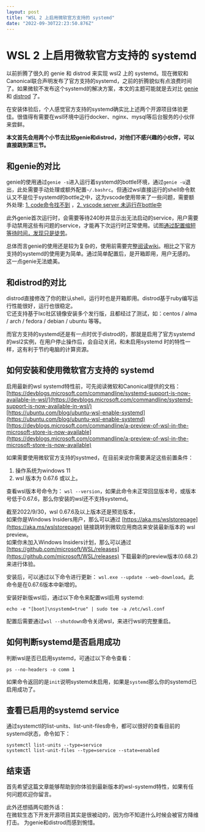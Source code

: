 ```yaml
---
layout: post
title: "WSL 2 上启用微软官方支持的 systemd"
date: "2022-09-30T22:23:50.876Z"
---
```

WSL 2 上启用微软官方支持的 systemd
========================

以前折腾了很久的 genie 和 distrod 来实现 wsl2 上的 systemd。现在微软和Canonical联合声明发布了官方支持的systemd，之前的折腾貌似有点浪费时间了。如果微软不发布这个systemd的解决方案，本文的主题可能就是去对比 [genie](https://github.com/arkane-systems/genie) 和 [distrod](https://github.com/nullpo-head/wsl-distrod) 了。

在安装体验后，个人感觉官方支持的systemd确实比上述两个开源项目体验更佳。很值得有需要在wsl环境中运行docker、nginx、mysql等后台服务的小伙伴来尝鲜。

**本文首先会用两个小节去比较genie和distrod，对他们不感兴趣的小伙伴，可以直接跳到第三节。**

和genie的对比
---------

genie的使用通过`genie -s`进入运行着systemd的bottle环境，通过`genie -u`退出，此处需要手动处理或额外配置`~/.bashrc`。但通过wsl直接运行的shell命令默认又不是位于systemd的bottle之中，这为vscode使用带来了一些问题，需要额外处理: [1\. code命令找不到](https://github.com/arkane-systems/genie/wiki/Command-%22code%22-not-found-for-VScode-remote-in-bottle%3F-Here%27s-a-solution) ，[2\. vscode server 未运行在bottle中](https://github.com/arkane-systems/genie/wiki/Running-VS-Code-server-for-WSL-inside-genie-bottle)

此外genie首次运行时，会需要等待240秒并显示出无法启动的service，用户需要手动禁用这些有问题的service，才能再下次运行时正常使用。试图[通过配置缩短等待时间，发现只是徒劳](https://github.com/arkane-systems/genie/issues/297)。

总体而言genie的使用还是较为复杂的，使用前需要完整[阅读wiki](https://github.com/arkane-systems/genie/wiki)。相比之下官方支持的systemd的使用更为简单。通过简单配置后，是开箱即用，用户无感的。这一点genie无法媲美。

和distrod的对比
-----------

distrod直接修改了你的默认shell，运行时也是开箱即用。distrod基于ruby编写运行性能很好，运行也很稳定。  
它还支持基于lxc社区镜像安装多个发行版，且都经过了测试，如：centos / alma / arch / fedora / debian / ubuntu 等等。

而官方支持的systemd还是有一点时优于distrod的，那就是启用了官方systemd的wsl2实例，在用户停止操作后，会自动关闭，和未启用systemd 时的特性一样，这有利于节约电脑的计算资源。

如何安装和使用微软官方支持的 systemd
----------------------

启用最新的wsl systemd特性前，可先阅读微软和Canonical提供的文档：  
[https://devblogs.microsoft.com/commandline/systemd-support-is-now-available-in-wsl/](https://devblogs.microsoft.com/commandline/systemd-support-is-now-available-in-wsl/)  
[https://ubuntu.com/blog/ubuntu-wsl-enable-systemd](https://ubuntu.com/blog/ubuntu-wsl-enable-systemd)  
[https://devblogs.microsoft.com/commandline/a-preview-of-wsl-in-the-microsoft-store-is-now-available](https://devblogs.microsoft.com/commandline/a-preview-of-wsl-in-the-microsoft-store-is-now-available)

如果需要使用微软官方支持的systmed，在目前来说你需要满足这些前置条件：

1.  操作系统为windows 11
2.  wsl 版本为 0.67.6 或以上。

查看wsl版本号命令为： `wsl --version`，如果此命令未正常回显版本号，或版本号低于0.67.6，那么你安装的wsl还不支持systemd。

截至2022/9/30，wsl 0.67.6及以上版本还是预览版本，  
如果你是Windows Insiders用户，那么可以通过 [https://aka.ms/wslstorepage](https://aka.ms/wslstorepage) 链接跳转到微软应用商店来安装最新版本的 wsl preview。  
如果你未加入Windows Insiders计划，那么可以通过 [https://github.com/microsoft/WSL/releases](https://github.com/microsoft/WSL/releases) 下载最新的preview版本(0.68.2)来进行体验。

安装后，可以通过以下命令进行更新： `wsl.exe --update --web-download`。此命令是在0.67.6版本中新增的。

安装好新版wsl后，通过以下命令来配置wsl启用 systemd:

    echo -e "[boot]\nsystemd=true" | sudo tee -a /etc/wsl.conf
    

配置后需要通过`wsl --shutdown`命令关闭wsl，来进行wsl的完整重启。

如何判断systemd是否启用成功
-----------------

判断wsl是否已启用systemd，可通过以下命令查看：

    ps --no-headers -o comm 1
    

如果命令返回的是`init`说明systemd未启用，如果是`systemd`那么你的systemd已启用成功了。

查看已启用的systemd service
---------------------

通过systemctl的list-units、list-unit-files命令，都可以很好的查看目前的systemd状态，命令如下：

    systemctl list-units --type=service
    systemctl list-unit-files --type=service --state=enabled
    

结束语
---

首先希望这篇文章能够帮助到你体验到最新版本的wsl-systemd特性，如果有任何问题欢迎你留言。

此外还想插两句题外话：  
在微软生态下开发开源项目其实是很被动的，因为你不知道什么时候会被官方降维打击。 为genie和distrod而感到惋惜。